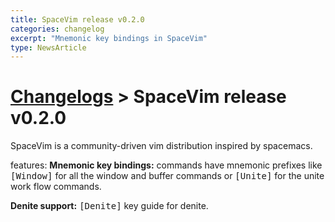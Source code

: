 ```yaml
---
title: SpaceVim release v0.2.0
categories: changelog
excerpt: "Mnemonic key bindings in SpaceVim"
type: NewsArticle
---
```


# [Changelogs](https://spacevim.org/development#changelog) > SpaceVim release v0.2.0

SpaceVim is a community-driven vim distribution inspired by spacemacs. 

features:
**Mnemonic key bindings:** commands have mnemonic prefixes like <kbd>[Window]</kbd> for all the window and buffer commands or <kbd>[Unite]</kbd> for the unite work flow commands.

**Denite support:** <kbd>[Denite]</kbd> key guide for denite.
